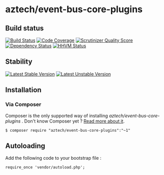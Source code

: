 # aztech/event-bus-core-plugins

## Build status

[![Build Status](https://travis-ci.org/aztech-dev/event-bus-core-plugins.png?branch=master)](https://travis-ci.org/aztech-dev/event-bus-core-plugins)
[![Code Coverage](https://scrutinizer-ci.com/g/aztech-dev/event-bus-core-plugins/badges/coverage.png?b=master)](https://scrutinizer-ci.com/g/aztech-dev/event-bus-core-plugins/?branch=master)
[![Scrutinizer Quality Score](https://scrutinizer-ci.com/g/aztech-dev/event-bus-core-plugins/badges/quality-score.png?s=668e4df5ba163c804504257d4a026a0a549f220a)](https://scrutinizer-ci.com/g/aztech-dev/event-bus-core-plugins/)
[![Dependency Status](https://www.versioneye.com/user/projects/53b92a84609ff04f7f000003/badge.svg)](https://www.versioneye.com/user/projects/53b92a84609ff04f7f000003)
[![HHVM Status](http://hhvm.h4cc.de/badge/aztech/event-bus-core-plugins.png)](http://hhvm.h4cc.de/package/aztech/event-bus-core-plugins)

## Stability

[![Latest Stable Version](https://poser.pugx.org/aztech/event-bus-core-plugins/v/stable.png)](https://packagist.org/packages/aztech/event-bus-core-plugins)
[![Latest Unstable Version](https://poser.pugx.org/aztech/event-bus-core-plugins/v/unstable.png)](https://packagist.org/packages/aztech/event-bus-core-plugins)

## Installation

### Via Composer

Composer is the only supported way of installing *aztech/event-bus-core-plugins* . Don't know Composer yet ? [Read more about it](https://getcomposer.org/doc/00-intro.md).


`$ composer require "aztech/event-bus-core-plugins":"~1"`

## Autoloading

Add the following code to your bootstrap file :

```
require_once 'vendor/autoload.php';
```
